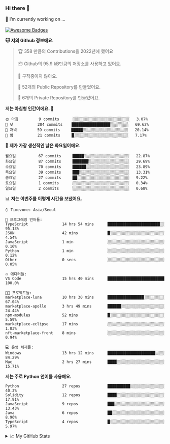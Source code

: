 ### Hi there 👋 
🔭 I’m currently working on ... </br></br>
[![Awesome Badges](https://img.shields.io/badge/Introduce-EN-green.svg)](https://github.com/tlatkdgus1/tlatkdgus1/blob/main/README.md.en)

<!--START_SECTION:waka-->
**🐱 저의 Github 정보에요.** 

> 🏆 358 만큼의 Contributions을 2022년에 했어요
 > 
> 📦 Github의 95.9 kB만큼의 저장소를 사용하고 있어요. 
 > 
> 🚫 구직중이지 않아요.
 > 
> 📜 52개의 Public Repository를 만들었어요. 
 > 
> 🔑 6개의 Private Repository를 만들었어요.  

**저는 아침형 인간이에요. 🐤** 

```text
🌞 아침         9 commits      ░░░░░░░░░░░░░░░░░░░░░░░░░   3.07% 
🌆 낮　         204 commits    █████████████████░░░░░░░░   69.62% 
🌃 저녁         59 commits     █████░░░░░░░░░░░░░░░░░░░░   20.14% 
🌙 밤　         21 commits     █░░░░░░░░░░░░░░░░░░░░░░░░   7.17%

```
📅 **제가 가장 생산적인 날은 화요일이에요.** 

```text
월요일          67 commits     █████░░░░░░░░░░░░░░░░░░░░   22.87% 
화요일          87 commits     ███████░░░░░░░░░░░░░░░░░░   29.69% 
수요일          70 commits     ██████░░░░░░░░░░░░░░░░░░░   23.89% 
목요일          39 commits     ███░░░░░░░░░░░░░░░░░░░░░░   13.31% 
금요일          27 commits     ██░░░░░░░░░░░░░░░░░░░░░░░   9.22% 
토요일          1 commits      ░░░░░░░░░░░░░░░░░░░░░░░░░   0.34% 
일요일          2 commits      ░░░░░░░░░░░░░░░░░░░░░░░░░   0.68%

```


📊 **저는 이번주를 이렇게 시간을 보냈어요.** 

```text
⌚︎ Timezone: Asia/Seoul

💬 프로그래밍 언어들: 
TypeScript               14 hrs 54 mins      ███████████████████████░░   95.13% 
JSON                     42 mins             █░░░░░░░░░░░░░░░░░░░░░░░░   4.54% 
JavaScript               1 min               ░░░░░░░░░░░░░░░░░░░░░░░░░   0.16% 
Python                   1 min               ░░░░░░░░░░░░░░░░░░░░░░░░░   0.12% 
Other                    0 secs              ░░░░░░░░░░░░░░░░░░░░░░░░░   0.05%

🔥 에디터들: 
VS Code                  15 hrs 40 mins      █████████████████████████   100.0%

🐱‍💻 프로젝트들: 
marketplace-luna         10 hrs 30 mins      ████████████████░░░░░░░░░   67.04% 
marketplace-apollo       3 hrs 49 mins       ██████░░░░░░░░░░░░░░░░░░░   24.44% 
npm-modules              52 mins             █░░░░░░░░░░░░░░░░░░░░░░░░   5.59% 
marketplace-eclipse      17 mins             ░░░░░░░░░░░░░░░░░░░░░░░░░   1.83% 
nft-marketplace-front    8 mins              ░░░░░░░░░░░░░░░░░░░░░░░░░   0.94%

💻 운영 체제들: 
Windows                  13 hrs 12 mins      █████████████████████░░░░   84.29% 
Mac                      2 hrs 27 mins       ████░░░░░░░░░░░░░░░░░░░░░   15.71%

```

**저는 주로 Python 언어를 사용해요.** 

```text
Python                   27 repos            ██████████░░░░░░░░░░░░░░░   40.3% 
Solidity                 12 repos            ████░░░░░░░░░░░░░░░░░░░░░   17.91% 
JavaScript               9 repos             ███░░░░░░░░░░░░░░░░░░░░░░   13.43% 
Java                     6 repos             ██░░░░░░░░░░░░░░░░░░░░░░░   8.96% 
TypeScript               4 repos             █░░░░░░░░░░░░░░░░░░░░░░░░   5.97%

```



<!--END_SECTION:waka-->

<details>
<summary>📈 My GitHub Stats</summary>
<p align="center"> <img src="https://github-readme-stats.vercel.app/api?username=tlatkdgus1&show_icons=true" alt="tlatkdgus1" />
</details>
